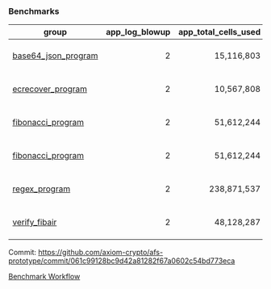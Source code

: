 ### Benchmarks
| group | app_log_blowup | app_total_cells_used | app_total_cycles | app_total_proof_time_ms | leaf_log_blowup | leaf_total_cells_used | leaf_total_cycles | leaf_total_proof_time_ms | max_segment_length | instance | alloc |
|---|---|---|---|---|---|---|---|---|---|---|---|
| [ base64_json_program ](https://github.com/axiom-crypto/afs-prototype/blob/gh-pages/benchmarks/individual/base64_json-061c99128bc9d42a81282f67a0602c54bd773eca.md) | <div style='text-align: right'> 2 </div>  | <div style='text-align: right'> 15,116,803 </div>  | <div style='text-align: right'> 217,347 </div>  | <span style='color: green'>(-2.0 [-0.1%])</span><div style='text-align: right'> 1,954.0 </div>  | <div style='text-align: right'> 2 </div>  | <span style='color: green'>(-48,810 [-0.0%])</span><div style='text-align: right'> 294,932,059 </div>  | <span style='color: green'>(-4,475 [-0.1%])</span><div style='text-align: right'> 6,783,620 </div>  | <span style='color: green'>(-253.0 [-1.0%])</span><div style='text-align: right'> 25,650.0 </div>  | 1048476 | 64cpu-linux-arm64 | mimalloc |
| [ ecrecover_program ](https://github.com/axiom-crypto/afs-prototype/blob/gh-pages/benchmarks/individual/ecrecover-061c99128bc9d42a81282f67a0602c54bd773eca.md) | <div style='text-align: right'> 2 </div>  | <div style='text-align: right'> 10,567,808 </div>  | <div style='text-align: right'> 106,444 </div>  | <span style='color: red'>(+33.0 [+1.9%])</span><div style='text-align: right'> 1,812.0 </div>  | <div style='text-align: right'> - </div>  | <div style='text-align: right'> - </div>  | <div style='text-align: right'> - </div>  | <div style='text-align: right'> - </div>  | 1048476 | 64cpu-linux-arm64 | mimalloc |
| [ fibonacci_program ](https://github.com/axiom-crypto/afs-prototype/blob/gh-pages/benchmarks/individual/fibonacci-061c99128bc9d42a81282f67a0602c54bd773eca.md) | <div style='text-align: right'> 2 </div>  | <div style='text-align: right'> 51,612,244 </div>  | <div style='text-align: right'> 1,500,137 </div>  | <span style='color: green'>(-952.0 [-15.5%])</span><div style='text-align: right'> 5,184.0 </div>  | <div style='text-align: right'> 2 </div>  | <span style='color: green'>(-22,630 [-0.0%])</span><div style='text-align: right'> 144,221,993 </div>  | <span style='color: green'>(-2,158 [-0.1%])</span><div style='text-align: right'> 3,518,992 </div>  | <span style='color: green'>(-2,354.0 [-15.3%])</span><div style='text-align: right'> 13,068.0 </div>  | 1048476 | 64cpu-linux-arm64 | mimalloc |
| [ fibonacci_program ](https://github.com/axiom-crypto/afs-prototype/blob/gh-pages/benchmarks/individual/fibonacci-061c99128bc9d42a81282f67a0602c54bd773eca.md) | <div style='text-align: right'> 2 </div>  | <div style='text-align: right'> 51,612,244 </div>  | <div style='text-align: right'> 1,500,137 </div>  | <span style='color: green'>(-952.0 [-15.5%])</span><div style='text-align: right'> 5,184.0 </div>  | <div style='text-align: right'> 2 </div>  | <span style='color: green'>(-22,630 [-0.0%])</span><div style='text-align: right'> 144,221,993 </div>  | <span style='color: green'>(-2,158 [-0.1%])</span><div style='text-align: right'> 3,518,992 </div>  | <span style='color: green'>(-2,354.0 [-15.3%])</span><div style='text-align: right'> 13,068.0 </div>  | 1048476 | 64cpu-linux-arm64 | mimalloc |
| [ regex_program ](https://github.com/axiom-crypto/afs-prototype/blob/gh-pages/benchmarks/individual/regex-061c99128bc9d42a81282f67a0602c54bd773eca.md) | <div style='text-align: right'> 2 </div>  | <div style='text-align: right'> 238,871,537 </div>  | <div style='text-align: right'> 4,190,904 </div>  | <span style='color: green'>(-188.0 [-1.1%])</span><div style='text-align: right'> 16,225.0 </div>  | <div style='text-align: right'> 2 </div>  | <span style='color: red'>(+4,440 [+0.0%])</span><div style='text-align: right'> 315,453,577 </div>  | <span style='color: red'>(+479 [+0.0%])</span><div style='text-align: right'> 7,322,674 </div>  | <span style='color: red'>(+976.0 [+3.7%])</span><div style='text-align: right'> 27,108.0 </div>  | 1048476 | 64cpu-linux-arm64 | mimalloc |
| [ verify_fibair ](https://github.com/axiom-crypto/afs-prototype/blob/gh-pages/benchmarks/individual/verify_fibair-061c99128bc9d42a81282f67a0602c54bd773eca.md) | <div style='text-align: right'> 2 </div>  | <div style='text-align: right'> 48,128,287 </div>  | <div style='text-align: right'> 198,647 </div>  | <span style='color: green'>(-15.0 [-0.5%])</span><div style='text-align: right'> 2,911.0 </div>  | <div style='text-align: right'> - </div>  | <div style='text-align: right'> - </div>  | <div style='text-align: right'> - </div>  | <div style='text-align: right'> - </div>  | 1048476 | 64cpu-linux-arm64 | mimalloc |


Commit: https://github.com/axiom-crypto/afs-prototype/commit/061c99128bc9d42a81282f67a0602c54bd773eca

[Benchmark Workflow](https://github.com/axiom-crypto/afs-prototype/actions/runs/12285692996)
